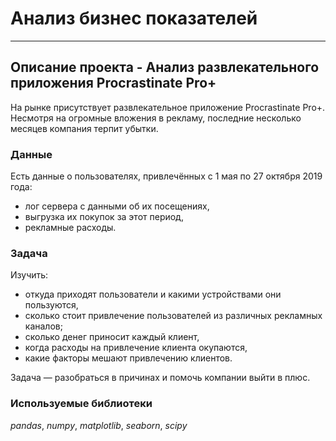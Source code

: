 # Анализ бизнес показателей
___
## Описание проекта - Анализ развлекательного приложения Procrastinate Pro+
На рынке присутствует развлекательное приложение Procrastinate Pro+. Несмотря на огромные вложения в рекламу, последние
несколько месяцев компания терпит убытки. 
### Данные

Есть данные о пользователях, привлечённых с 1 мая по 27 октября 2019 года:
- лог сервера с данными об их посещениях,
- выгрузка их покупок за этот период,
- рекламные расходы.

### Задача

Изучить:
- откуда приходят пользователи и какими устройствами они пользуются,
- сколько стоит привлечение пользователей из различных рекламных каналов;
- сколько денег приносит каждый клиент,
- когда расходы на привлечение клиента окупаются,
- какие факторы мешают привлечению клиентов.

Задача — разобраться в причинах и помочь компании выйти в плюс.

### Используемые библиотеки
*pandas*, *numpy*, *matplotlib*, *seaborn*, *scipy*
